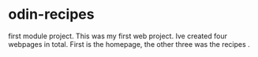 # odin-recipes

first module project.
This was my first web project. Ive created four webpages in total. First is the homepage, the other three was the recipes .
